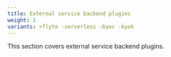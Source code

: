 ```yaml
---
title: External service backend plugins
weight: 1
variants: +flyte -serverless -byoc -byok
---
```


This section covers external service backend plugins.